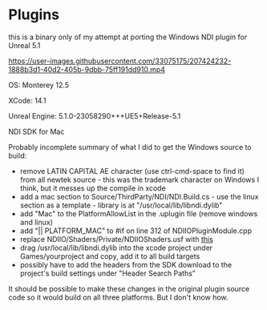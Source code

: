 # Plugins
 
this is a binary only of my attempt at porting the Windows NDI plugin for Unreal 5.1


https://user-images.githubusercontent.com/33075175/207424232-1888b3d1-40d2-405b-9dbb-75ff191dd910.mp4


OS: Monterey 12.5

XCode: 14.1

Unreal Engine: 5.1.0-23058290+++UE5+Release-5.1

NDI SDK for Mac


Probably incomplete summary of what I did to get the Windows source to build:

* remove LATIN CAPITAL AE character (use ctrl-cmd-space to find it) from all newtek source - this was the trademark character on Windows I think, but it messes up the compile in xcode
* add a mac section to Source/ThirdParty/NDI/NDI.Build.cs - use the linux section as a template - library is at "/usr/local/lib/libndi.dylib"
* add "Mac" to the PlatformAllowList in the .uplugin file (remove windows and linux)
* add "|| PLATFORM_MAC" to #if on line 312 of NDIIOPluginModule.cpp 
* replace NDIIO/Shaders/Private/NDIIOShaders.usf with [this](https://forums.newtek.com/threads/unreal-engine-5-1-ndi-plugin-ndiio-crash-report.167047/post-1637021)
* drag /usr/local/lib/libndi.dylib into the xcode project under Games/yourproject and copy, add it to all build targets
* possibly have to add the headers from the SDK download to the project's build settings under "Header Search Paths"


It should be possible to make these changes in the original plugin source code so it would build on all three platforms. But I don't know how.

